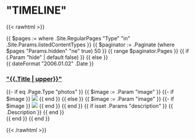 # "TIMELINE"

{{< rawhtml >}}
  <div class="recent-posts section">
    <div class="posts">
      {{ $pages := where .Site.RegularPages "Type" "in" .Site.Params.listedContentTypes }}
      {{ $paginator := .Paginate (where $pages "Params.hidden" "ne" true) 50 }}
      {{ range $paginator.Pages }}
        {{ if (.Param "hide" | default false) }}
        {{ else }}
        <div class="post">
          <div class="post-header">
            <div class="meta">
              <div class="date">
                <span class="day">{{ dateFormat "2006.01.02" .Date }}</span>
              </div>
            </div>
            <div class="matter">
              <h3 class="title small">
                <a href="{{ .RelPermalink }}">"{{.Title | upper}}"</a>
              </h3>
              {{- if eq .Page.Type "photos" }}
                {{ $image := .Param "image" }}
                {{- if $image }}
                    <img src="{{ $image }}?crop=1:1&quality=40&height=0.5&width=0.5" class="photo"/>
                {{ end }}
              {{ else }}
                {{ $image := .Param "image" }}
                {{- if $image }}
                    <img src="{{ $image }}" class="book-cover"/>
                {{ end }}
              {{ end }}
              <span class="description">
                {{ if isset .Params "description" }}
                  {{ .Description }}
                {{ end }}
              </span>
            </div>
          </div>
        </div>
        {{ end }}
      {{ end }}
    </div>
  </div>

{{< /rawhtml >}}
